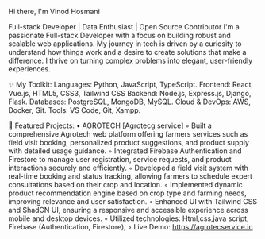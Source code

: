 
Hi there, I'm Vinod Hosmani

Full-stack Developer | Data Enthusiast | Open Source Contributor
I'm a passionate Full-stack Developer with a focus on building robust and scalable web applications. My journey in tech is driven by a curiosity to understand how things work and a desire to create solutions that make a difference. I thrive on turning complex problems into elegant, user-friendly experiences.

✨ My Toolkit:
Languages: Python, JavaScript, TypeScript.
Frontend: React, Vue.js, HTML5, CSS3, Tailwind CSS
Backend: Node.js, Express.js, Django, Flask.
Databases: PostgreSQL, MongoDB, MySQL.
Cloud & DevOps: AWS, Docker, Git.
Tools: VS Code, Git, Xampp.

🎯 Featured Projects:
• AGROTECH [Agrotecg service]
◦ Built a comprehensive Agrotech web platform offering farmers services such as field visit booking,
  personalized product suggestions, and product supply with detailed usage guidance.
◦ Integrated Firebase Authentication and Firestore to manage user registration, service requests, and
  product interactions securely and efficiently.
◦ Developed a field visit system with real-time booking and status tracking, allowing farmers to schedule expert consultations based on their crop and location.
◦ Implemented dynamic product recommendation engine based on crop type and farming needs, improving relevance and user satisfaction.
◦ Enhanced UI with Tailwind CSS and ShadCN UI, ensuring a responsive and accessible experience
  across mobile and desktop devices.
◦ Utilized technologies: Html,css,java script, Firebase (Authentication, Firestore),
◦ Live Demo: https://agrotecservice.in

